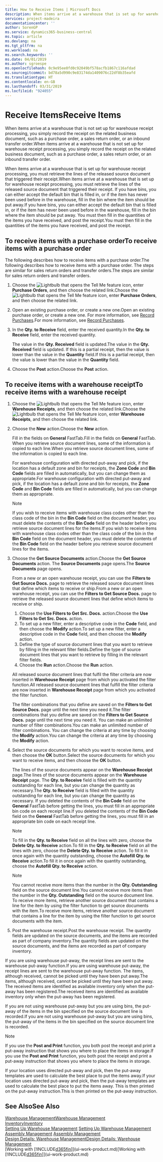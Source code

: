 ```yaml
---
title: How to Receive Items | Microsoft Docs
description: When items arrive at a warehouse that is set up for warehouse receipt processing, you must retrieve the lines of the released source document that triggered their receipt.
services: project-madeira
documentationcenter: ''
author: SorenGP
ms.service: dynamics365-business-central
ms.topic: article
ms.devlang: na
ms.tgt_pltfrm: na
ms.workload: na
ms.search.keywords: ''
ms.date: 04/01/2019
ms.author: sgroespe
ms.openlocfilehash: 0c9e95ee0fd0c92049bf578acfb1867c116afdad
ms.sourcegitcommit: bd78a5d990c9e83174da1409076c22df8b35eafd
ms.translationtype: HT
ms.contentlocale: en-GB
ms.lasthandoff: 03/31/2019
ms.locfileid: "924055"
---
```

# <a name="receive-items"></a><span data-ttu-id="21388-103">Receive Items</span><span class="sxs-lookup"><span data-stu-id="21388-103">Receive Items</span></span>
<span data-ttu-id="21388-104">When items arrive at a warehouse that is not set up for warehouse receipt processing, you simply record the receipt on the related business document, such as a purchase order, a sales return order, or an inbound transfer order.</span><span class="sxs-lookup"><span data-stu-id="21388-104">When items arrive at a warehouse that is not set up for warehouse receipt processing, you simply record the receipt on the related business document, such as a purchase order, a sales return order, or an inbound transfer order.</span></span>

<span data-ttu-id="21388-105">When items arrive at a warehouse that is set up for warehouse receipt processing, you must retrieve the lines of the released source document that triggered their receipt.</span><span class="sxs-lookup"><span data-stu-id="21388-105">When items arrive at a warehouse that is set up for warehouse receipt processing, you must retrieve the lines of the released source document that triggered their receipt.</span></span> <span data-ttu-id="21388-106">If you have bins, you can either accept the default bin that is filled in, or if the item has never been used before in the warehouse, fill in the bin where the item should be put away.</span><span class="sxs-lookup"><span data-stu-id="21388-106">If you have bins, you can either accept the default bin that is filled in, or if the item has never been used before in the warehouse, fill in the bin where the item should be put away.</span></span> <span data-ttu-id="21388-107">You must then fill in the quantities of the items you have received, and post the receipt.</span><span class="sxs-lookup"><span data-stu-id="21388-107">You must then fill in the quantities of the items you have received, and post the receipt.</span></span>  

## <a name="to-receive-items-with-a-purchase-order"></a><span data-ttu-id="21388-108">To receive items with a purchase order</span><span class="sxs-lookup"><span data-stu-id="21388-108">To receive items with a purchase order</span></span>
<span data-ttu-id="21388-109">The following describes how to receive items with a purchase order.</span><span class="sxs-lookup"><span data-stu-id="21388-109">The following describes how to receive items with a purchase order.</span></span> <span data-ttu-id="21388-110">The steps are similar for sales return orders and transfer orders.</span><span class="sxs-lookup"><span data-stu-id="21388-110">The steps are similar for sales return orders and transfer orders.</span></span>  
1. <span data-ttu-id="21388-111">Choose the ![Lightbulb that opens the Tell Me feature](media/ui-search/search_small.png "Tell me what you want to do") icon, enter **Purchase Orders**, and then choose the related link.</span><span class="sxs-lookup"><span data-stu-id="21388-111">Choose the ![Lightbulb that opens the Tell Me feature](media/ui-search/search_small.png "Tell me what you want to do") icon, enter **Purchase Orders**, and then choose the related link.</span></span>
2. <span data-ttu-id="21388-112">Open an existing purchase order, or create a new one.</span><span class="sxs-lookup"><span data-stu-id="21388-112">Open an existing purchase order, or create a new one.</span></span> <span data-ttu-id="21388-113">For more information, see [Record Purchases](purchasing-how-record-purchases.md).</span><span class="sxs-lookup"><span data-stu-id="21388-113">For more information, see [Record Purchases](purchasing-how-record-purchases.md).</span></span>
3. <span data-ttu-id="21388-114">In the **Qty. to Receive** field, enter the received quantity.</span><span class="sxs-lookup"><span data-stu-id="21388-114">In the **Qty. to Receive** field, enter the received quantity.</span></span>

    <span data-ttu-id="21388-115">The value in the **Qty. Received** field is updated.</span><span class="sxs-lookup"><span data-stu-id="21388-115">The value in the **Qty. Received** field is updated.</span></span> <span data-ttu-id="21388-116">If this is a partial receipt, then the value is lower than the value in the **Quantity** field.</span><span class="sxs-lookup"><span data-stu-id="21388-116">If this is a partial receipt, then the value is lower than the value in the **Quantity** field.</span></span>
4. <span data-ttu-id="21388-117">Choose the **Post** action.</span><span class="sxs-lookup"><span data-stu-id="21388-117">Choose the **Post** action.</span></span>

## <a name="to-receive-items-with-a-warehouse-receipt"></a><span data-ttu-id="21388-118">To receive items with a warehouse receipt</span><span class="sxs-lookup"><span data-stu-id="21388-118">To receive items with a warehouse receipt</span></span>
1.  <span data-ttu-id="21388-119">Choose the ![Lightbulb that opens the Tell Me feature](media/ui-search/search_small.png "Tell me what you want to do") icon, enter **Warehouse Receipts**, and then choose the related link.</span><span class="sxs-lookup"><span data-stu-id="21388-119">Choose the ![Lightbulb that opens the Tell Me feature](media/ui-search/search_small.png "Tell me what you want to do") icon, enter **Warehouse Receipts**, and then choose the related link.</span></span>  
2.  <span data-ttu-id="21388-120">Choose the **New** action.</span><span class="sxs-lookup"><span data-stu-id="21388-120">Choose the **New** action.</span></span>  

    <span data-ttu-id="21388-121">Fill in the fields on **General** FastTab.</span><span class="sxs-lookup"><span data-stu-id="21388-121">Fill in the fields on **General** FastTab.</span></span> <span data-ttu-id="21388-122">When you retrieve source document lines, some of the information is copied to each line.</span><span class="sxs-lookup"><span data-stu-id="21388-122">When you retrieve source document lines, some of the information is copied to each line.</span></span>  

    <span data-ttu-id="21388-123">For warehouse configuration with directed put-away and pick, if the location has a default zone and bin for receipts, the **Zone Code** and **Bin Code** fields are filled in automatically, but you can change them as appropriate.</span><span class="sxs-lookup"><span data-stu-id="21388-123">For warehouse configuration with directed put-away and pick, if the location has a default zone and bin for receipts, the **Zone Code** and **Bin Code** fields are filled in automatically, but you can change them as appropriate.</span></span>  

    > [!NOTE]  
    >  <span data-ttu-id="21388-124">If you wish to receive items with warehouse class codes other than the class code of the bin in the **Bin Code** field on the document header, you must delete the contents of the **Bin Code** field on the header before you retrieve source document lines for the items.</span><span class="sxs-lookup"><span data-stu-id="21388-124">If you wish to receive items with warehouse class codes other than the class code of the bin in the **Bin Code** field on the document header, you must delete the contents of the **Bin Code** field on the header before you retrieve source document lines for the items.</span></span>  
3.  <span data-ttu-id="21388-125">Choose the **Get Source Documents** action.</span><span class="sxs-lookup"><span data-stu-id="21388-125">Choose the **Get Source Documents** action.</span></span> <span data-ttu-id="21388-126">The **Source Documents** page opens.</span><span class="sxs-lookup"><span data-stu-id="21388-126">The **Source Documents** page opens.</span></span>

    <span data-ttu-id="21388-127">From a new or an open warehouse receipt, you can use the **Filters to Get Source Docs.** page to retrieve the released source document lines that define which items to receive or ship.</span><span class="sxs-lookup"><span data-stu-id="21388-127">From a new or an open warehouse receipt, you can use the **Filters to Get Source Docs.** page to retrieve the released source document lines that define which items to receive or ship.</span></span>

    1. <span data-ttu-id="21388-128">Choose the **Use Filters to Get Src. Docs.** action.</span><span class="sxs-lookup"><span data-stu-id="21388-128">Choose the **Use Filters to Get Src. Docs.** action.</span></span>  
    2. <span data-ttu-id="21388-129">To set up a new filter, enter a descriptive code in the **Code** field, and then choose the **Modify** action.</span><span class="sxs-lookup"><span data-stu-id="21388-129">To set up a new filter, enter a descriptive code in the **Code** field, and then choose the **Modify** action.</span></span>  
    3. <span data-ttu-id="21388-130">Define the type of source document lines that you want to retrieve by filling in the relevant filter fields.</span><span class="sxs-lookup"><span data-stu-id="21388-130">Define the type of source document lines that you want to retrieve by filling in the relevant filter fields.</span></span>  
    4. <span data-ttu-id="21388-131">Choose the **Run** action.</span><span class="sxs-lookup"><span data-stu-id="21388-131">Choose the **Run** action.</span></span>  

    <span data-ttu-id="21388-132">All released source document lines that fulfil the filter criteria are now inserted in **Warehouse Receipt** page from which you activated the filter function.</span><span class="sxs-lookup"><span data-stu-id="21388-132">All released source document lines that fulfill the filter criteria are now inserted in **Warehouse Receipt** page from which you activated the filter function.</span></span>  

    <span data-ttu-id="21388-133">The filter combinations that you define are saved on the **Filters to Get Source Docs.** page until the next time you need it.</span><span class="sxs-lookup"><span data-stu-id="21388-133">The filter combinations that you define are saved on the **Filters to Get Source Docs.** page until the next time you need it.</span></span> <span data-ttu-id="21388-134">You can make an unlimited number of filter combinations.</span><span class="sxs-lookup"><span data-stu-id="21388-134">You can make an unlimited number of filter combinations.</span></span> <span data-ttu-id="21388-135">You can change the criteria at any time by choosing the **Modify** action.</span><span class="sxs-lookup"><span data-stu-id="21388-135">You can change the criteria at any time by choosing the **Modify** action.</span></span>

4.  <span data-ttu-id="21388-136">Select the source documents for which you want to receive items, and then choose the **OK** button.</span><span class="sxs-lookup"><span data-stu-id="21388-136">Select the source documents for which you want to receive items, and then choose the **OK** button.</span></span>  

    <span data-ttu-id="21388-137">The lines of the source documents appear on the **Warehouse Receipt** page.</span><span class="sxs-lookup"><span data-stu-id="21388-137">The lines of the source documents appear on the **Warehouse Receipt** page.</span></span> <span data-ttu-id="21388-138">The **Qty. to Receive** field is filled with the quantity outstanding for each line, but you can change the quantity as necessary.</span><span class="sxs-lookup"><span data-stu-id="21388-138">The **Qty. to Receive** field is filled with the quantity outstanding for each line, but you can change the quantity as necessary.</span></span> <span data-ttu-id="21388-139">If you deleted the contents of the **Bin Code** field on the **General** FastTab before getting the lines, you must fill in an appropriate bin code on each receipt line.</span><span class="sxs-lookup"><span data-stu-id="21388-139">If you deleted the contents of the **Bin Code** field on the **General** FastTab before getting the lines, you must fill in an appropriate bin code on each receipt line.</span></span>  

    > [!NOTE]  
    >  <span data-ttu-id="21388-140">To fill in the **Qty. to Receive** field on all the lines with zero, choose the **Delete Qty. to Receive** action.</span><span class="sxs-lookup"><span data-stu-id="21388-140">To fill in the **Qty. to Receive** field on all the lines with zero, choose the **Delete Qty. to Receive** action.</span></span> <span data-ttu-id="21388-141">To fill it in once again with the quantity outstanding, choose the **Autofill Qty. to Receive** action.</span><span class="sxs-lookup"><span data-stu-id="21388-141">To fill it in once again with the quantity outstanding, choose the **Autofill Qty. to Receive** action.</span></span>  

    > [!NOTE]  
    >  <span data-ttu-id="21388-142">You cannot receive more items than the number in the **Qty. Outstanding** field on the source document line.</span><span class="sxs-lookup"><span data-stu-id="21388-142">You cannot receive more items than the number in the **Qty. Outstanding** field on the source document line.</span></span> <span data-ttu-id="21388-143">To receive more items, retrieve another source document that contains a line for the item by using the filter function to get source documents with the item.</span><span class="sxs-lookup"><span data-stu-id="21388-143">To receive more items, retrieve another source document that contains a line for the item by using the filter function to get source documents with the item.</span></span>  

5.  <span data-ttu-id="21388-144">Post the warehouse receipt.</span><span class="sxs-lookup"><span data-stu-id="21388-144">Post the warehouse receipt.</span></span> <span data-ttu-id="21388-145">The quantity fields are updated on the source documents, and the items are recorded as part of company inventory.</span><span class="sxs-lookup"><span data-stu-id="21388-145">The quantity fields are updated on the source documents, and the items are recorded as part of company inventory.</span></span>  

<span data-ttu-id="21388-146">If you are using warehouse put-away, the receipt lines are sent to the warehouse put-away function.</span><span class="sxs-lookup"><span data-stu-id="21388-146">If you are using warehouse put-away, the receipt lines are sent to the warehouse put-away function.</span></span> <span data-ttu-id="21388-147">The items, although received, cannot be picked until they have been put away.</span><span class="sxs-lookup"><span data-stu-id="21388-147">The items, although received, cannot be picked until they have been put away.</span></span> <span data-ttu-id="21388-148">The received items are identified as available inventory only when the put-away has been registered.</span><span class="sxs-lookup"><span data-stu-id="21388-148">The received items are identified as available inventory only when the put-away has been registered.</span></span>  

<span data-ttu-id="21388-149">If you are not using warehouse put-away but you are using bins, the put-away of the items in the bin specified on the source document line is recorded.</span><span class="sxs-lookup"><span data-stu-id="21388-149">If you are not using warehouse put-away but you are using bins, the put-away of the items in the bin specified on the source document line is recorded.</span></span>  

> [!NOTE]  
>  <span data-ttu-id="21388-150">If you use the **Post and Print** function, you both post the receipt and print a put-away instruction that shows you where to place the items in storage.</span><span class="sxs-lookup"><span data-stu-id="21388-150">If you use the **Post and Print** function, you both post the receipt and print a put-away instruction that shows you where to place the items in storage.</span></span>  
>   
>  <span data-ttu-id="21388-151">If your location uses directed put-away and pick, then the put-away templates are used to calculate the best place to put the items away.</span><span class="sxs-lookup"><span data-stu-id="21388-151">If your location uses directed put-away and pick, then the put-away templates are used to calculate the best place to put the items away.</span></span> <span data-ttu-id="21388-152">This is then printed on the put-away instruction.</span><span class="sxs-lookup"><span data-stu-id="21388-152">This is then printed on the put-away instruction.</span></span>  

## <a name="see-also"></a><span data-ttu-id="21388-153">See Also</span><span class="sxs-lookup"><span data-stu-id="21388-153">See Also</span></span>  
[<span data-ttu-id="21388-154">Warehouse Management</span><span class="sxs-lookup"><span data-stu-id="21388-154">Warehouse Management</span></span>](warehouse-manage-warehouse.md)  
[<span data-ttu-id="21388-155">Inventory</span><span class="sxs-lookup"><span data-stu-id="21388-155">Inventory</span></span>](inventory-manage-inventory.md)  
<span data-ttu-id="21388-156">[Setting Up Warehouse Management](warehouse-setup-warehouse.md)   </span><span class="sxs-lookup"><span data-stu-id="21388-156">[Setting Up Warehouse Management](warehouse-setup-warehouse.md)   </span></span>  
<span data-ttu-id="21388-157">[Assembly Management](assembly-assemble-items.md)  </span><span class="sxs-lookup"><span data-stu-id="21388-157">[Assembly Management](assembly-assemble-items.md)  </span></span>  
[<span data-ttu-id="21388-158">Design Details: Warehouse Management</span><span class="sxs-lookup"><span data-stu-id="21388-158">Design Details: Warehouse Management</span></span>](design-details-warehouse-management.md)  
<span data-ttu-id="21388-159">[Working with [!INCLUDE[d365fin](includes/d365fin_md.md)]](ui-work-product.md)</span><span class="sxs-lookup"><span data-stu-id="21388-159">[Working with [!INCLUDE[d365fin](includes/d365fin_md.md)]](ui-work-product.md)</span></span>
